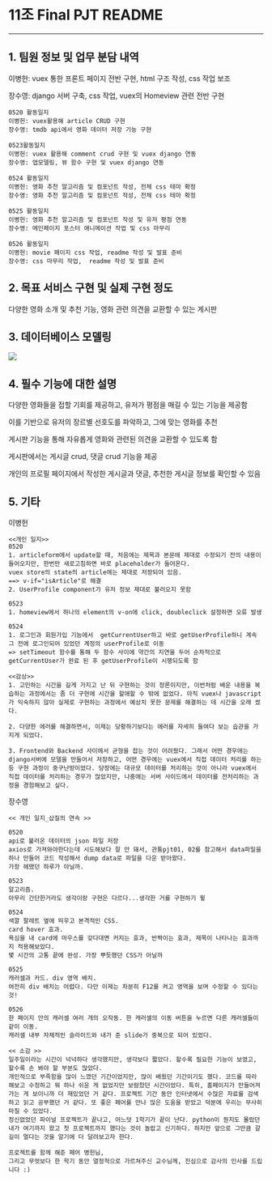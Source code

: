 # 11조 Final PJT README
***

## 1. 팀원 정보 및 업무 분담 내역

이병헌:  vuex 통한 프론트 페이지 전반 구현, html 구조 작성, css 작업 보조 

장수영:  django 서버 구축, css 작업, vuex의 Homeview 관련 전반 구현

```
0520 활동일지
이병헌: vuex활용해 article CRUD 구현
장수영: tmdb api에서 영화 데이터 저장 기능 구현

0523활동일지
이병헌: vuex 활용해 comment crud 구현 및 vuex django 연동
장수영: 앱모델링, 뷰 함수 구현 및 vuex django 연동

0524 활동일지
이병헌: 영화 추천 알고리즘 및 컴포넌트 작성, 전체 css 테마 확정
장수영: 영화 추천 알고리즘 및 컴포넌트 작성, 전체 css 테마 확정

0525 활동일지
이병헌: 영화 추천 알고리즘 및 컴포넌트 작성 및 유저 평점 연동
장수영: 메인페이지 포스터 애니메이션 작업 및 css 마무리

0526 활동일지
이병헌: movie 페이지 css 작업, readme 작성 및 발표 준비
장수영: css 마무리 작업,  readme 작성 및 발표 준비
```



## 2. 목표 서비스 구현 및 실제 구현 정도

   다양한 영화 소개 및 추천 기능, 영화 관련 의견을 교환할 수 있는 게시판

   

   

## 3. 데이터베이스 모델링

   ![](D:\SSAFY\FinalPJT-git\final-pjt\final-pjt\erd.png)

## 4. 필수 기능에 대한 설명

   다양한 영화들을 접할 기회를 제공하고, 유저가 평점을 매길 수 있는 기능을 제공함

   이를 기반으로 유저의 장르별 선호도를 파악하고, 그에 맞는 영화를 추천

   게시판 기능을 통해 자유롭게 영화와 관련된 의견을 교환할 수 있도록 함

   게시판에서는 게시글 crud, 댓글 crud 기능을 제공

   개인의 프로필 페이지에서 작성한 게시글과 댓글, 추천한 게시글 정보를 확인할 수 있음

   

## 5. 기타

이병헌

```
<<개인 일지>>
0520
1. articleform에서 update할 때, 처음에는 제목과 본문에 제대로 수정되기 전의 내용이 들어오지만, 한번만 새로고침하면 바로 placeholder가 들어온다.
vuex store의 state의 article에는 제대로 저장되어 있음.
==> v-if="isArticle"로 해결
2. UserProfile component가 유저 정보 제대로 불러오지 못함

0523
1. homeview에서 하나의 element의 v-on에 click, doubleclick 설정하면 오류 발생

0524
1. 로그인과 회원가입 기능에서  getCurrentUser하고 바로 getUserProfile하니 계속 그 전에 로그인되어 있었던 계정의 userProfile로 이동
=> setTimeout 함수를 통해 두 함수 사이에 약간의 지연을 두어 순차적으로 getCurrentUser가 완료 된 후 getUserProfile이 시행되도록 함

<<감상>>
1. 고민하는 시간을 길게 가지고 난 뒤 구현하는 것이 정론이지만, 이번처럼 배운 내용을 복습하는 과정에서는 좀 더 구현에 시간을 할애할 수 밖에 없었다. 아직 vuex나 javascript가 익숙하지 않아 실제로 구현하는 과정에서 예상치 못한 문제를 해결하는 데 시간을 오래 썼다.

2. 다양한 에러를 해결하면서, 이제는 당황하기보다는 에러를 자세히 들여다 보는 습관을 가지게 되었다.

3. Frontend와 Backend 사이에서 균형을 잡는 것이 어려웠다. 그래서 어떤 경우에는 django서버에 모델을 만들어서 저장하고, 어떤 경우에는 vuex에서 직접 데이터 처리를 하는 등 구현 과정이 중구난방이었다. 당장에는 대규모 데이터를 처리하는 것이 아니라 vuex에서 직접 데이터를 처리하는 경우가 많았지만, 나중에는 서버 사이드에서 데이터를 전처리하는 과정을 경험해보고 싶다. 
```



장수영

```
<< 개인 일지_삽질의 연속 >>

0520
api로 불러온 데이터의 json 파일 저장
axios로 가져와야한다는데 시도해보다 잘 안 돼서, 관통pjt01, 02를 참고해서 data파일을 하나 만들어 코드 작성해서 dump data로 파일을 다운 받아왔다.
가장 헤맸던 하루가 아닐까.

0523
알고리즘.
아무리 간단한거라도 생각이랑 구현은 다르다...생각한 거를 구현하기 윟

0524
색깔 팔레트 옆에 띄우고 본격적인 CSS.
card hover 효과.
욕심을 내 card에 마우스를 갖다대면 커지는 효과, 반짝이는 효과, 제목이 나타나는 효과까지 적용해보았다.
몇 시간의 고통 끝에 완성. 가장 뿌듯했던 CSS가 아닐까

0525
캐러셀과 카드. div 영역 배치.
여전히 div 배치는 어렵다. 다만 이제는 차분히 F12를 켜고 영역을 보며 수정할 수 있다는 것!

0526
한 페이지 안의 캐러셀 여러 개의 오작동. 한 캐러셀의 이동 버튼을 누르면 다른 캐러셀들이 같이 이동.
캐러셀 내부 자체적인 슬라이드와 내가 준 slide가 중복으로 되어 있었다.

<< 소감 >>
일주일이라는 시간이 넉넉하다 생각했지만, 생각보다 짧았다. 할수록 필요한 기능이 보였고, 할수록 손 봐야 할 부분도 많았다. 
개인적으로 부족함을 많이 느꼈던 기간이었지만, 많이 배웠던 기간이기도 했다. 코드를 따라 해보고 수정하고 뭐 하나 쉬운 게 없었지만 보람찼던 시간이었다. 특히, 홈페이지가 만들어져가는 게 보이니까 더 재밌었던 거 같다. 프로젝트 기간 동안 인터넷에서 수많은 자료를 검색하고 읽고 공부했던 거 같다. 또 좋은 페어를 만나 많은 도움을 받았고 덕분에 우리는 무사히 마칠 수 있었다.
정신없었던 파이널 프로젝트가 끝나고, 어느덧 1학기가 끝이 난다. python이 뭔지도 몰랐던 내가 여기까지 왔고 첫 프로젝트까지 했다는 것이 놀랍고 신기하다. 하지만 앞으로 그만큼 갈 길이 멀다는 것을 알기에 더 달려보고자 한다.

프로젝트를 함께 해준 페어 병헌님, 
그리고 무엇보다 한 학기 동안 열정적으로 가르쳐주신 교수님께, 진심으로 감사의 인사를 드립니다 :)
```

